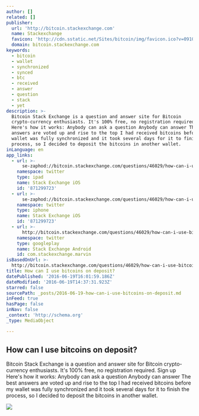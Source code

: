 ```yaml
---
author: []
related: []
publisher:
  url: 'http://bitcoin.stackexchange.com'
  name: Stackexchange
  favicon: 'http://cdn.sstatic.net/Sites/bitcoin/img/favicon.ico?v=0910168c5c65'
  domain: bitcoin.stackexchange.com
keywords:
  - bitcoin
  - wallet
  - synchronized
  - synced
  - btc
  - received
  - answer
  - question
  - stack
  - yet
description: >-
  Bitcoin Stack Exchange is a question and answer site for Bitcoin
  crypto-currency enthusiasts. It's 100% free, no registration required. Sign up
  Here's how it works: Anybody can ask a question Anybody can answer The best
  answers are voted up and rise to the top I had received bitcoins before my
  wallet was fully synchronized and it took several days for it to finish the
  process, so I decided to deposit the bitcoins in another wallet.
inLanguage: en
app_links:
  - url: >-
      se-zaphod://bitcoin.stackexchange.com/questions/46029/how-can-i-use-bitcoins-on-deposit
    namespace: twitter
    type: ipad
    name: Stack Exchange iOS
    id: '871299723'
  - url: >-
      se-zaphod://bitcoin.stackexchange.com/questions/46029/how-can-i-use-bitcoins-on-deposit
    namespace: twitter
    type: iphone
    name: Stack Exchange iOS
    id: '871299723'
  - url: >-
      http://bitcoin.stackexchange.com/questions/46029/how-can-i-use-bitcoins-on-deposit
    namespace: twitter
    type: googleplay
    name: Stack Exchange Android
    id: com.stackexchange.marvin
isBasedOnUrl: >-
  http://bitcoin.stackexchange.com/questions/46029/how-can-i-use-bitcoins-on-deposit
title: How can I use bitcoins on deposit?
datePublished: '2016-06-19T16:01:59.186Z'
dateModified: '2016-06-19T14:37:31.923Z'
starred: false
sourcePath: _posts/2016-06-19-how-can-i-use-bitcoins-on-deposit.md
inFeed: true
hasPage: false
inNav: false
_context: 'http://schema.org'
_type: MediaObject

---
```

<article style=""><h1>How can I use bitcoins on deposit?</h1><p>Bitcoin Stack Exchange is a question and answer site for Bitcoin crypto-currency enthusiasts. It's 100% free, no registration required. Sign up Here's how it works: Anybody can ask a question Anybody can answer The best answers are voted up and rise to the top I had received bitcoins before my wallet was fully synchronized and it took several days for it to finish the process, so I decided to deposit the bitcoins in another wallet.</p><img src="http://cdn.sstatic.net/Sites/bitcoin/img/apple-touch-icon.png?v=a43e5a337e6b&amp;a" /></article>